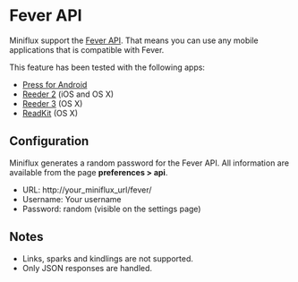 Fever API
=========

Miniflux support the [Fever API](http://feedafever.com/api).
That means you can use any mobile applications that is compatible with Fever.

This feature has been tested with the following apps:

- [Press for Android](http://twentyfivesquares.com/press/)
- [Reeder 2](http://reederapp.com/) (iOS and OS X)
- [Reeder 3](http://reederapp.com/) (OS X)
- [ReadKit](http://readkitapp.com/) (OS X)

Configuration
-------------

Miniflux generates a random password for the Fever API.
All information are available from the page **preferences > api**.

- URL: http://your_miniflux_url/fever/
- Username: Your username
- Password: random (visible on the settings page)

Notes
-----

- Links, sparks and kindlings are not supported.
- Only JSON responses are handled.
